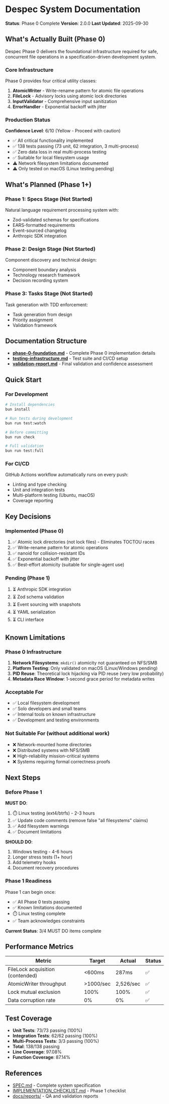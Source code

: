 # Despec System Documentation

**Status**: Phase 0 Complete
**Version**: 2.0.0
**Last Updated**: 2025-09-30

## What's Actually Built (Phase 0)

Despec Phase 0 delivers the foundational infrastructure required for safe, concurrent file operations in a specification-driven development system.

### Core Infrastructure

Phase 0 provides four critical utility classes:

1. **AtomicWriter** - Write-rename pattern for atomic file operations
2. **FileLock** - Advisory locks using atomic lock directories
3. **InputValidator** - Comprehensive input sanitization
4. **ErrorHandler** - Exponential backoff with jitter

### Production Status

**Confidence Level**: 6/10 (Yellow - Proceed with caution)

- ✅ All critical functionality implemented
- ✅ 138 tests passing (73 unit, 62 integration, 3 multi-process)
- ✅ Zero data loss in real multi-process testing
- ✅ Suitable for local filesystem usage
- ⚠️ Network filesystem limitations documented
- ⚠️ Only tested on macOS (Linux testing pending)

## What's Planned (Phase 1+)

### Phase 1: Specs Stage (Not Started)

Natural language requirement processing system with:
- Zod-validated schemas for specifications
- EARS-formatted requirements
- Event-sourced changelog
- Anthropic SDK integration

### Phase 2: Design Stage (Not Started)

Component discovery and technical design:
- Component boundary analysis
- Technology research framework
- Decision recording system

### Phase 3: Tasks Stage (Not Started)

Task generation with TDD enforcement:
- Task generation from design
- Priority assignment
- Validation framework

## Documentation Structure

- **[phase-0-foundation.md](./phase-0-foundation.md)** - Complete Phase 0 implementation details
- **[testing-infrastructure.md](./testing-infrastructure.md)** - Test suite and CI/CD setup
- **[validation-report.md](./validation-report.md)** - Final validation and confidence assessment

## Quick Start

### For Development

```bash
# Install dependencies
bun install

# Run tests during development
bun run test:watch

# Before committing
bun run check

# Full validation
bun run test:full
```

### For CI/CD

GitHub Actions workflow automatically runs on every push:
- Linting and type checking
- Unit and integration tests
- Multi-platform testing (Ubuntu, macOS)
- Coverage reporting

## Key Decisions

### Implemented (Phase 0)

1. ✅ Atomic lock directories (not lock files) - Eliminates TOCTOU races
2. ✅ Write-rename pattern for atomic operations
3. ✅ nanoid for collision-resistant IDs
4. ✅ Exponential backoff with jitter
5. ✅ Best-effort atomicity (suitable for single-agent use)

### Pending (Phase 1)

1. ⏳ Anthropic SDK integration
2. ⏳ Zod schema validation
3. ⏳ Event sourcing with snapshots
4. ⏳ YAML serialization
5. ⏳ CLI interface

## Known Limitations

### Phase 0 Infrastructure

1. **Network Filesystems**: `mkdir()` atomicity not guaranteed on NFS/SMB
2. **Platform Testing**: Only validated on macOS (Linux/Windows pending)
3. **PID Reuse**: Theoretical lock hijacking via PID reuse (very low probability)
4. **Metadata Race Window**: 1-second grace period for metadata writes

### Acceptable For

- ✅ Local filesystem development
- ✅ Solo developers and small teams
- ✅ Internal tools on known infrastructure
- ✅ Development and testing environments

### Not Suitable For (without additional work)

- ❌ Network-mounted home directories
- ❌ Distributed systems with NFS/SMB
- ❌ High-reliability mission-critical systems
- ❌ Systems requiring formal correctness proofs

## Next Steps

### Before Phase 1

**MUST DO**:
1. ⏱️ Linux testing (ext4/btrfs) - 2-3 hours
2. ✅ Update code comments (remove false "all filesystems" claims)
3. ✅ Add filesystem warnings
4. ✅ Document limitations

**SHOULD DO**:
1. Windows testing - 4-6 hours
2. Longer stress tests (1+ hour)
3. Add telemetry hooks
4. Document recovery procedures

### Phase 1 Readiness

Phase 1 can begin once:
- ✅ All Phase 0 tests passing
- ✅ Known limitations documented
- ⏱️ Linux testing complete
- ✅ Team acknowledges constraints

**Current Status**: 3/4 MUST DO items complete

## Performance Metrics

| Metric | Target | Actual | Status |
|--------|--------|--------|--------|
| FileLock acquisition (contended) | <600ms | 287ms | ✅ |
| AtomicWriter throughput | >1000/sec | 2,526/sec | ✅ |
| Lock mutual exclusion | 100% | 100% | ✅ |
| Data corruption rate | 0% | 0% | ✅ |

## Test Coverage

- **Unit Tests**: 73/73 passing (100%)
- **Integration Tests**: 62/62 passing (100%)
- **Multi-Process Tests**: 3/3 passing (100%)
- **Total**: 138/138 passing
- **Line Coverage**: 97.08%
- **Function Coverage**: 87.14%

## References

- [SPEC.md](/Users/logic/code/mLewisLogic/despec/SPEC.md) - Complete system specification
- [IMPLEMENTATION_CHECKLIST.md](/Users/logic/code/mLewisLogic/despec/IMPLEMENTATION_CHECKLIST.md) - Phase 1 checklist
- [docs/reports/](/Users/logic/code/mLewisLogic/despec/docs/reports/) - QA and validation reports
